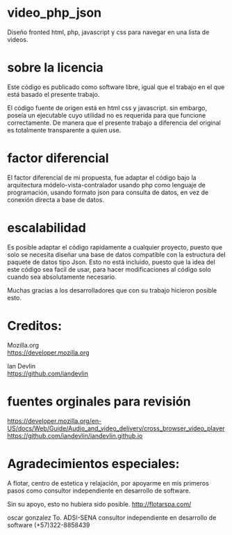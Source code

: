 # video_php_json
Diseño fronted html, php, javascript y css para navegar en una lista de videos.

# sobre la licencia
Este código es publicado como software libre, igual que el trabajo en el que 
está basado el presente trabajo.

El código fuente de origen está en html css y javascript. sin embargo, poseía un
ejecutable cuyo utilidad no es requerida para que funcione correctamente. De manera
que el presente trabajo a diferencia del original es totalmente transparente a quien
use.

# factor diferencial
El factor diferencial de mi propuesta, fue adaptar el código bajo la arquitectura 
módelo-vista-contralador usando php como lenguaje de programación, usando formato 
json para consulta de datos, en vez de conexión directa a base de datos.

# escalabilidad
Es posible adaptar el código rapidamente a cualquier proyecto, puesto que solo se 
necesita diseñar una base de datos compatible con la estructura del paquete de datos 
tipo Json. Esto no está incluido, puesto que la idea del este código sea facil de usar, 
para hacer modificaciones al código solo cuando sea absolutamente necesario.

Muchas gracias a los desarrolladores que con su trabajo hicieron posible esto.

# Creditos:

Mozilla.org</br>
https://developer.mozilla.org

Ian Devlin</br>
https://github.com/iandevlin

# fuentes orginales para revisión
https://developer.mozilla.org/en-US/docs/Web/Guide/Audio_and_video_delivery/cross_browser_video_player
https://github.com/iandevlin/iandevlin.github.io

# Agradecimientos especiales:
A flotar, centro de estetica y relajación, por apoyarme en mis primeros 
pasos como consultor independiente en desarrollo de software.

Sin su apoyo, esto no hubiera sido posible. http://flotarspa.com/

oscar gonzalez
To. ADSI-SENA
consultor independiente 
en desarrollo de software
(+57)322-8858439
